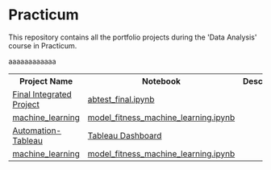 # Practicum
  This repository contains all the portfolio projects during the 'Data Analysis' course in Practicum.  
  <table>
  <th>Project Name</th><th>Notebook</th><th>Description</th><th>Dependencies</th><th>Sprint</th>
   <tr>
  <td><a href="ab_test_online_store/README.md">Final Integrated Project</a></td><td><a href="ab_test_online_store/abtest_final.ipynb">abtest_final.ipynb</a></td>aaa<td></td><td>aaa</td>
  </tr>
  <tr>
  <td><a href="machine_learning/README.md">machine_learning</a></td><td><a href="machine_learning/model_fitness_machine_learning.ipynb">model_fitness_machine_learning.ipynb</a></td>aaa<td></td><td>aaa</td>
  </tr>
 
   <tr>
  <td><a href="tableau/README.md">Automation-Tableau</a></td><td><a href="https://public.tableau.com/app/profile/reva2566/viz/trending_youtube_16514509215520/Dashboard1?publish=yes">Tableau Dashboard</a></td>aaa<td></td><td>aaa</td>
  </tr>
   <tr>
  <td><a href="">machine_learning</a></td><td><a href="machine_learning/model_fitness_machine_learning.ipynb">model_fitness_machine_learning.ipynb</a></td>aaa<td></td><td>aaa</td>
  </tr>
  </table>
